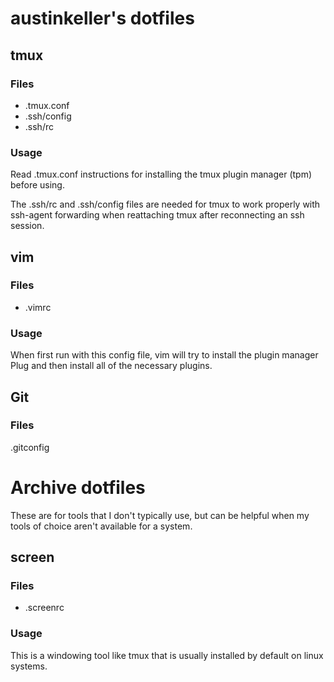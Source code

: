 # austinkeller's dotfiles

## tmux

### Files

* .tmux.conf
* .ssh/config
* .ssh/rc

### Usage

Read .tmux.conf instructions for installing the tmux plugin manager (tpm) before using.

The .ssh/rc and .ssh/config files are needed for tmux to work properly with ssh-agent forwarding when reattaching tmux after reconnecting an ssh session.

## vim

### Files

* .vimrc

### Usage

When first run with this config file, vim will try to install the plugin manager Plug and then install all of the necessary plugins.

## Git

### Files

.gitconfig

# Archive dotfiles

These are for tools that I don't typically use, but can be helpful when my tools of choice aren't available for a system.

## screen

### Files

* .screenrc

### Usage

This is a windowing tool like tmux that is usually installed by default on linux systems.

